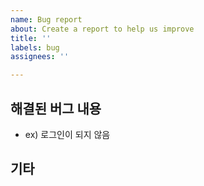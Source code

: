 ```yaml
---
name: Bug report
about: Create a report to help us improve
title: ''
labels: bug
assignees: ''

---
```


<!--
  * Assignees 등록하기
  * Labels 등록하기
  * commit 시 issue number 넣기
-->
## 해결된 버그 내용
*  ex) 로그인이 되지 않음


## 기타
